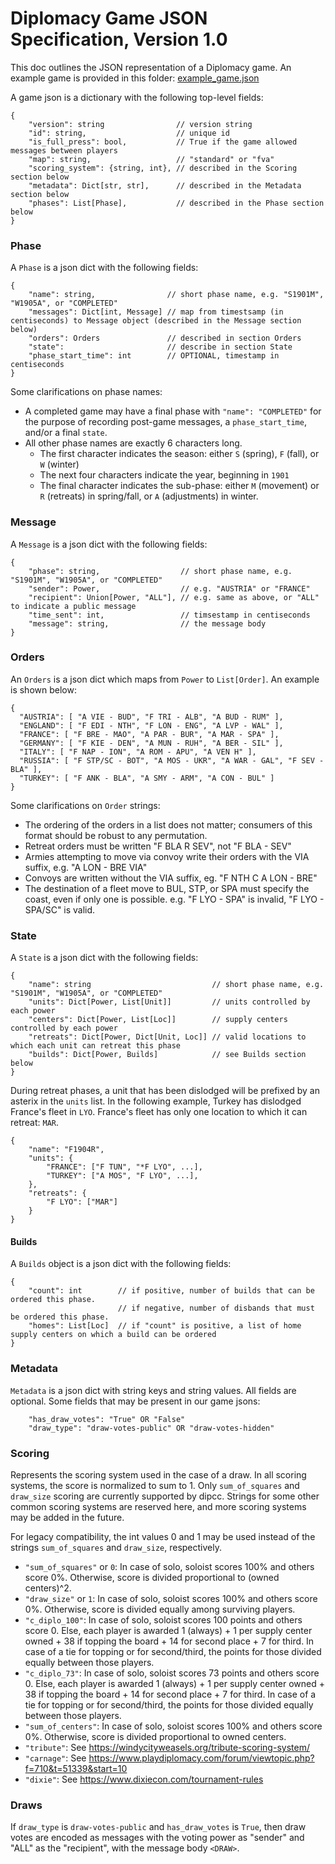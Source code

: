 # Diplomacy Game JSON Specification, Version 1.0

This doc outlines the JSON representation of a Diplomacy game. An example game is provided in this folder: [example_game.json](example_game.json)

A game json is a dictionary with the following top-level fields:

```
{
    "version": string                // version string
    "id": string,                    // unique id
    "is_full_press": bool,           // True if the game allowed messages between players
    "map": string,                   // "standard" or "fva"
    "scoring_system": {string, int}, // described in the Scoring section below
    "metadata": Dict[str, str],      // described in the Metadata section below
    "phases": List[Phase],           // described in the Phase section below
}
```

### Phase

A `Phase` is a json dict with the following fields:

```
{
    "name": string,                // short phase name, e.g. "S1901M", "W1905A", or "COMPLETED"
    "messages": Dict[int, Message] // map from timestsamp (in centiseconds) to Message object (described in the Message section below)
    "orders": Orders               // described in section Orders
    "state":                       // describe in section State
    "phase_start_time": int        // OPTIONAL, timestamp in centiseconds
}
```

Some clarifications on phase names:
- A completed game may have a final phase with `"name": "COMPLETED"` for the purpose of recording post-game messages, a `phase_start_time`, and/or a final `state`.
- All other phase names are exactly 6 characters long.
    - The first character indicates the season: either `S` (spring), `F` (fall), or `W` (winter)
    - The next four characters indicate the year, beginning in `1901`
    - The final character indicates the sub-phase: either `M` (movement) or `R` (retreats) in spring/fall, or `A` (adjustments) in winter.


### Message

A `Message` is a json dict with the following fields:

```
{
    "phase": string,                  // short phase name, e.g. "S1901M", "W1905A", or "COMPLETED"
    "sender": Power,                  // e.g. "AUSTRIA" or "FRANCE"
    "recipient": Union[Power, "ALL"], // e.g. same as above, or "ALL" to indicate a public message
    "time_sent": int,                 // timsestamp in centiseconds
    "message": string,                // the message body
}
```

### Orders

An `Orders` is a json dict which maps from `Power` to `List[Order]`. An example is shown below:

```
{
  "AUSTRIA": [ "A VIE - BUD", "F TRI - ALB", "A BUD - RUM" ],
  "ENGLAND": [ "F EDI - NTH", "F LON - ENG", "A LVP - WAL" ],
  "FRANCE": [ "F BRE - MAO", "A PAR - BUR", "A MAR - SPA" ],
  "GERMANY": [ "F KIE - DEN", "A MUN - RUH", "A BER - SIL" ],
  "ITALY": [ "F NAP - ION", "A ROM - APU", "A VEN H" ],
  "RUSSIA": [ "F STP/SC - BOT", "A MOS - UKR", "A WAR - GAL", "F SEV - BLA" ],
  "TURKEY": [ "F ANK - BLA", "A SMY - ARM", "A CON - BUL" ]
}
```

Some clarifications on `Order` strings:
- The ordering of the orders in a list does not matter; consumers of this format should be robust to any permutation.
- Retreat orders must be written "F BLA R SEV", not "F BLA - SEV"
- Armies attempting to move via convoy write their orders with the VIA suffix, e.g. "A LON - BRE VIA"
- Convoys are written without the VIA suffix, eg. "F NTH C A LON - BRE"
- The destination of a fleet move to BUL, STP, or SPA must specify the coast, even if only one is possible. e.g. "F LYO - SPA" is invalid, "F LYO - SPA/SC" is valid.

### State

A `State` is a json dict with the following fields:

```
{
    "name": string                           // short phase name, e.g. "S1901M", "W1905A", or "COMPLETED"
    "units": Dict[Power, List[Unit]]         // units controlled by each power
    "centers": Dict[Power, List[Loc]]        // supply centers controlled by each power
    "retreats": Dict[Power, Dict[Unit, Loc]] // valid locations to which each unit can retreat this phase
    "builds": Dict[Power, Builds]            // see Builds section below
}
```

During retreat phases, a unit that has been dislodged will be prefixed by an asterix in the `units` list.
In the following example, Turkey has dislodged France's fleet in `LYO`. France's fleet has only one location
to which it can retreat: `MAR`.

```
{
    "name": "F1904R",
    "units": {
        "FRANCE": ["F TUN", "*F LYO", ...],
        "TURKEY": ["A MOS", "F LYO", ...],
    },
    "retreats": {
        "F LYO": ["MAR"]
    }
}
```

#### Builds

A `Builds` object is a json dict with the following fields:

```
{
    "count": int        // if positive, number of builds that can be ordered this phase.
                        // if negative, number of disbands that must be ordered this phase.
    "homes": List[Loc]  // if "count" is positive, a list of home supply centers on which a build can be ordered
}
```

### Metadata

`Metadata` is a json dict with string keys and string values. All fields are
optional. Some fields that may be present in our game jsons:

```
    "has_draw_votes": "True" OR "False"
    "draw_type": "draw-votes-public" OR "draw-votes-hidden"
```

### Scoring

Represents the scoring system used in the case of a draw. In all scoring systems, the score is normalized to sum to 1. Only `sum_of_squares` and `draw_size` scoring are currently supported by dipcc. Strings for some other common scoring systems are reserved here, and more scoring systems may be added in the future.

For legacy compatibility, the int values 0 and 1 may be used instead of the strings `sum_of_squares` and `draw_size`, respectively.


- `"sum_of_squares"` or `0`: In case of solo, soloist scores 100% and others score 0%. Otherwise, score is divided proportional to (owned centers)^2.
- `"draw_size"` or `1`: In case of solo, soloist scores 100% and others score 0%. Otherwise, score is divided equally among surviving players.
- `"c_diplo_100"`: In case of solo, soloist scores 100 points and others score 0. Else, each player is awarded 1 (always) + 1 per supply center owned + 38 if topping the board + 14 for second place + 7 for third. In case of a tie for topping or for second/third, the points for those divided equally between those players.
- `"c_diplo_73"`: In case of solo, soloist scores 73 points and others score 0. Else, each player is awarded 1 (always) + 1 per supply center owned + 38 if topping the board + 14 for second place + 7 for third. In case of a tie for topping or for second/third, the points for those divided equally between those players.
- `"sum_of_centers"`: In case of solo, soloist scores 100% and others score 0%. Otherwise, score is divided proportional to owned centers.
- `"tribute"`: See https://windycityweasels.org/tribute-scoring-system/
- `"carnage"`: See https://www.playdiplomacy.com/forum/viewtopic.php?f=710&t=51339&start=10
- `"dixie"`: See https://www.dixiecon.com/tournament-rules

### Draws

If `draw_type` is `draw-votes-public` and `has_draw_votes` is `True`, then draw
votes are encoded as messages with the voting power as "sender" and "ALL" as
the "recipient", with the message body `<DRAW>`.
